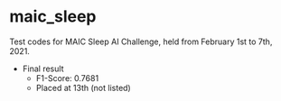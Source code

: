 # maic_sleep

Test codes for MAIC Sleep AI Challenge, held from February 1st to 7th, 2021.

- Final result
  + F1-Score: 0.7681
  + Placed at 13th (not listed)
